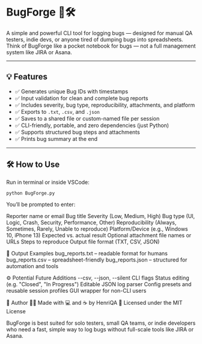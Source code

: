# BugForge 🐛🛠️  
A simple and powerful CLI tool for logging bugs — designed for manual QA testers, indie devs, or anyone tired of dumping bugs into spreadsheets.  
Think of BugForge like a pocket notebook for bugs — not a full management system like JIRA or Asana.

---

## 💡 Features

- ✅ Generates unique Bug IDs with timestamps
- ✅ Input validation for clean and complete bug reports
- ✅ Includes severity, bug type, reproducibility, attachments, and platform
- ✅ Exports to `.txt`, `.csv`, and `.json`
- ✅ Saves to a shared file or custom-named file per session
- ✅ CLI-friendly, portable, and zero dependencies (just Python)
- ✅ Supports structured bug steps and attachments
- ✅ Prints bug summary at the end

---

## 🛠️ How to Use

Run in terminal or inside VSCode:

```bash
python BugForge.py
```
You’ll be prompted to enter:

Reporter name or email
Bug title
Severity (Low, Medium, High)
Bug type (UI, Logic, Crash, Security, Performance, Other)
Reproducibility (Always, Sometimes, Rarely, Unable to reproduce)
Platform/Device (e.g., Windows 10, iPhone 13)
Expected vs. actual result
Optional attachment file names or URLs
Steps to reproduce
Output file format (TXT, CSV, JSON)

📁 Output Examples
bug_reports.txt – readable format for humans
bug_reports.csv – spreadsheet-friendly
bug_reports.json – structured for automation and tools

⚙️ Potential Future Additions
--csv, --json, --silent CLI flags
Status editing (e.g. "Closed", "In Progress")
Editable JSON log parser
Config presets and reusable session profiles
GUI wrapper for non-CLI users

👤 Author
🧑‍🔧 Made with 💻 and ☕ by HenriQA
📜 Licensed under the MIT License

BugForge is best suited for solo testers, small QA teams, or indie developers who need a fast, simple way to log bugs without full-scale tools like JIRA or Asana.
